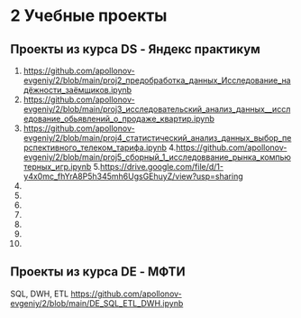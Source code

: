 # 2 Учебные проекты 
## Проекты из курса DS - Яндекс практикум
1. https://github.com/apollonov-evgeniy/2/blob/main/proj2_предобработка_данных_Исследование_надёжности_заёмщиков.ipynb
2. https://github.com/apollonov-evgeniy/2/blob/main/proj3_исследовательский_анализ_данных__исследование_обьявлений_о_продаже_квартир.ipynb
3. https://github.com/apollonov-evgeniy/2/blob/main/proj4_статистический_анализ_данных_выбор_перспективного_телеком_тарифа.ipynb
4.https://github.com/apollonov-evgeniy/2/blob/main/proj5_сборный_1_исследоввание_рынка_компьютерных_игр.ipynb
5.https://drive.google.com/file/d/1-y4x0mc_fhYrA8P5h345mh6UgsGEhuyZ/view?usp=sharing
6.
7.
8.
9.
10.
11.
12.

## Проекты из курса DE - МФТИ
SQL, DWH, ETL
https://github.com/apollonov-evgeniy/2/blob/main/DE_SQL_ETL_DWH.ipynb
